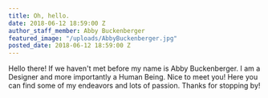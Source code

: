 ```yaml
---
title: Oh, hello.
date: 2018-06-12 18:59:00 Z
author_staff_member: Abby Buckenberger
featured_image: "/uploads/AbbyBuckenberger.jpg"
posted_date: 2018-06-12 18:59:00 Z
---
```


Hello there! If we haven't met before my name is Abby Buckenberger. I am a Designer and more importantly a Human Being. Nice to meet you! Here you can find some of my endeavors and lots of passion. Thanks for stopping by!